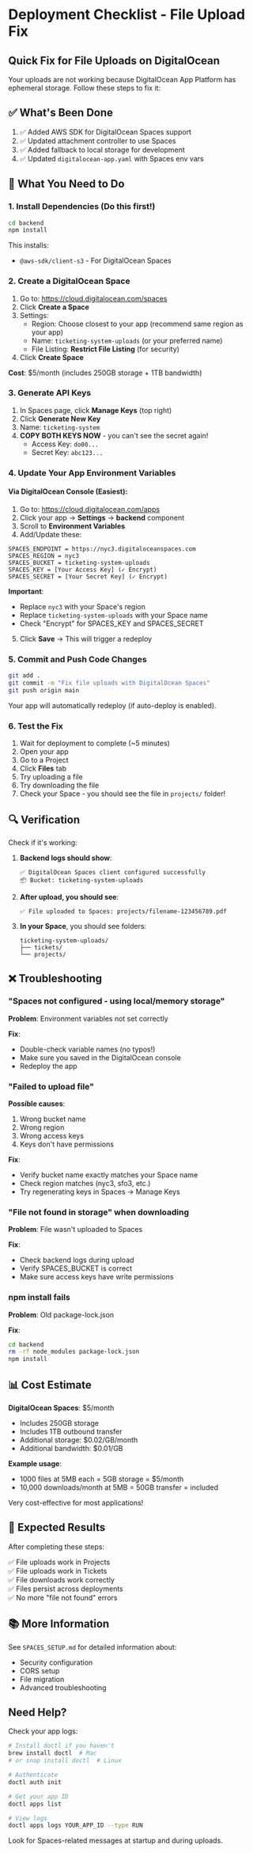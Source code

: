 # Deployment Checklist - File Upload Fix

## Quick Fix for File Uploads on DigitalOcean

Your uploads are not working because DigitalOcean App Platform has ephemeral storage. Follow these steps to fix it:

## ✅ What's Been Done

1. ✅ Added AWS SDK for DigitalOcean Spaces support
2. ✅ Updated attachment controller to use Spaces
3. ✅ Added fallback to local storage for development
4. ✅ Updated `digitalocean-app.yaml` with Spaces env vars

## 🚀 What You Need to Do

### 1. Install Dependencies (Do this first!)

```bash
cd backend
npm install
```

This installs:
- `@aws-sdk/client-s3` - For DigitalOcean Spaces

### 2. Create a DigitalOcean Space

1. Go to: https://cloud.digitalocean.com/spaces
2. Click **Create a Space**
3. Settings:
   - Region: Choose closest to your app (recommend same region as your app)
   - Name: `ticketing-system-uploads` (or your preferred name)
   - File Listing: **Restrict File Listing** (for security)
4. Click **Create Space**

**Cost**: $5/month (includes 250GB storage + 1TB bandwidth)

### 3. Generate API Keys

1. In Spaces page, click **Manage Keys** (top right)
2. Click **Generate New Key**
3. Name: `ticketing-system`
4. **COPY BOTH KEYS NOW** - you can't see the secret again!
   - Access Key: `do00...` 
   - Secret Key: `abc123...`

### 4. Update Your App Environment Variables

#### Via DigitalOcean Console (Easiest):

1. Go to: https://cloud.digitalocean.com/apps
2. Click your app → **Settings** → **backend** component
3. Scroll to **Environment Variables**
4. Add/Update these:

```
SPACES_ENDPOINT = https://nyc3.digitaloceanspaces.com
SPACES_REGION = nyc3
SPACES_BUCKET = ticketing-system-uploads
SPACES_KEY = [Your Access Key] (✓ Encrypt)
SPACES_SECRET = [Your Secret Key] (✓ Encrypt)
```

**Important**: 
- Replace `nyc3` with your Space's region
- Replace `ticketing-system-uploads` with your Space name
- Check "Encrypt" for SPACES_KEY and SPACES_SECRET

5. Click **Save** → This will trigger a redeploy

### 5. Commit and Push Code Changes

```bash
git add .
git commit -m "Fix file uploads with DigitalOcean Spaces"
git push origin main
```

Your app will automatically redeploy (if auto-deploy is enabled).

### 6. Test the Fix

1. Wait for deployment to complete (~5 minutes)
2. Open your app
3. Go to a Project
4. Click **Files** tab
5. Try uploading a file
6. Try downloading the file
7. Check your Space - you should see the file in `projects/` folder!

## 🔍 Verification

Check if it's working:

1. **Backend logs should show**:
   ```
   ✅ DigitalOcean Spaces client configured successfully
   📦 Bucket: ticketing-system-uploads
   ```

2. **After upload, you should see**:
   ```
   ✅ File uploaded to Spaces: projects/filename-123456789.pdf
   ```

3. **In your Space**, you should see folders:
   ```
   ticketing-system-uploads/
   ├── tickets/
   └── projects/
   ```

## ❌ Troubleshooting

### "Spaces not configured - using local/memory storage"

**Problem**: Environment variables not set correctly

**Fix**: 
- Double-check variable names (no typos!)
- Make sure you saved in the DigitalOcean console
- Redeploy the app

### "Failed to upload file"

**Possible causes**:
1. Wrong bucket name
2. Wrong region
3. Wrong access keys
4. Keys don't have permissions

**Fix**:
- Verify bucket name exactly matches your Space name
- Check region matches (nyc3, sfo3, etc.)
- Try regenerating keys in Spaces → Manage Keys

### "File not found in storage" when downloading

**Problem**: File wasn't uploaded to Spaces

**Fix**:
- Check backend logs during upload
- Verify SPACES_BUCKET is correct
- Make sure access keys have write permissions

### npm install fails

**Problem**: Old package-lock.json

**Fix**:
```bash
cd backend
rm -rf node_modules package-lock.json
npm install
```

## 📊 Cost Estimate

**DigitalOcean Spaces**: $5/month
- Includes 250GB storage
- Includes 1TB outbound transfer
- Additional storage: $0.02/GB/month
- Additional bandwidth: $0.01/GB

**Example usage**:
- 1000 files at 5MB each = 5GB storage = $5/month
- 10,000 downloads/month at 5MB = 50GB transfer = included

Very cost-effective for most applications!

## 🎯 Expected Results

After completing these steps:

✅ File uploads work in Projects  
✅ File uploads work in Tickets  
✅ File downloads work correctly  
✅ Files persist across deployments  
✅ No more "file not found" errors  

## 📚 More Information

See `SPACES_SETUP.md` for detailed information about:
- Security configuration
- CORS setup
- File migration
- Advanced troubleshooting

## Need Help?

Check your app logs:
```bash
# Install doctl if you haven't
brew install doctl  # Mac
# or snap install doctl  # Linux

# Authenticate
doctl auth init

# Get your app ID
doctl apps list

# View logs
doctl apps logs YOUR_APP_ID --type RUN
```

Look for Spaces-related messages at startup and during uploads.

